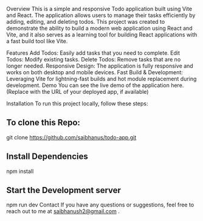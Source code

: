 Overview
This is a simple and responsive Todo application built using Vite and React. The application allows users to manage their tasks efficiently by adding, editing, and deleting todos. This project was created to demonstrate the ability to build a modern web application using React and Vite, and it also serves as a learning tool for building React applications with a fast build tool like Vite.

Features
Add Todos: Easily add tasks that you need to complete.
Edit Todos: Modify existing tasks.
Delete Todos: Remove tasks that are no longer needed.
Responsive Design: The application is fully responsive and works on both desktop and mobile devices.
Fast Build & Development: Leveraging Vite for lightning-fast builds and hot module replacement during development.
Demo
You can see the live demo of the application here. (Replace with the URL of your deployed app, if available)

Installation
To run this project locally, follow these steps:
## To clone this Repo:
git clone https://github.com/saibhanus/todo-app.git
## Install Dependencies
npm install 
## Start the Development server
npm run dev
Contact
If you have any questions or suggestions, feel free to reach out to me at saibhanush2@gmail.com .

